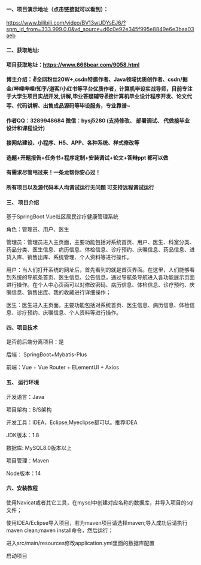 #### 一、项目演示地址（点击链接就可以看到）：

https://www.bilibili.com/video/BV13wUDYsEJ6/?spm_id_from=333.999.0.0&vd_source=d6c0e92e345f995e8849e6e3baa03aeb
#### 二、获取地址:

#### 项目获取地址：https://www.666bear.com/9058.html

**博主介绍：✌全网粉丝20W+,csdn特邀作者、Java领域优质创作者、csdn/掘金/哔哩哔哩/知乎/道客/小红书等平台优质作者，计算机毕设实战导师，目前专注于大学生项目实战开发,讲解,毕业答疑辅导✌接计算机毕业设计程序开发、论文代写、代码讲解、出售成品源码等毕设服务，专业靠谱~**

#### 作者QQ：3289948684 微信：bysj5280 (支持修改、 部署调试、 代做接毕业设计和课程设计)

#### 接网站建设、小程序、H5、APP、各种系统、样式修改等

#### 选题+开题报告+任务书+程序定制+安装调试+论文+答辩ppt 都可以做

#### 有需求尽管甩过来！一条龙帮你安心过！

#### 所有项目以及源代码本人均调试运行无问题 可支持远程调试运行


#### 三、 项目介绍

基于SpringBoot Vue社区居民诊疗健康管理系统

角色：管理员、用户、医生

管理员：管理员进入主页面，主要功能包括对系统首页、用户、医生、科室分类、药品分类、医生信息、病历信息、体检信息、诊疗预约、庆嘱信息、药品信息、进货入库、销售出库、系统管理、个人资料等进行操作。

用户：当人们打开系统的网址后，首先看到的就是首页界面。在这里，人们能够看到系统的导航条首页、医生信息、公告信息，通过导航条导航进入各功能展示页面进行操作。在个人中心页面可以对修改密码、病历信息、体检信息、诊疗预约、庆嘱信息、销售出库、我的收藏进行详细操作；

医生：医生进入主页面，主要功能包括对系统首页、医生信息、病历信息、体检信息、诊疗预约、庆嘱信息、个人资料等进行操作。

#### 四、项目技术

是否前后端分离项目：是

后端： SpringBoot+Mybatis-Plus

前端：Vue + Vue Router + ELementUI + Axios

#### 五、 运行环境

开发语言：Java

项目架构：B/S架构

开发工具：IDEA，Eclipse,Myeclipse都可以。推荐IDEA

JDK版本：1.8

数据库: MySQL8.0版本以上

项目管理：Maven

Node版本：14



#### 六、安装教程

使用Navicat或者其它工具，在mysql中创建对应名称的数据库，并导入项目的sql文件；

使用IDEA/Eclipse导入项目，若为maven项目请选择maven;导入成功后请执行maven clean;maven install命令，然后运行；

进入src/main/resources修改application.yml里面的数据库配置

启动项目
